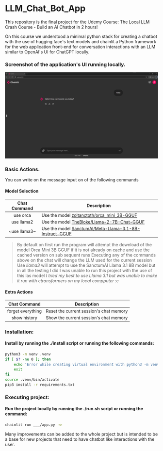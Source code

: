 # LLM_Chat_Bot_App
This repository is the final project for the Udemy Course: The Local LLM Crash Course - Build an AI Chatbot in 2 hours!

On this course we understood a minimal python stack for creating a chatbot with the use of hugging face's text models and chainlit a Python framework for the web application front-end for conversation interactions with an LLM similar to OpenAI's UI for ChatGPT locally.

### Screenshot of the application's UI running locally.
![UI_Screenshot](https://github.com/0100-0100/LLM_Chat_Bot_App/blob/main/static/img/Example.PNG "UI Screenshot")

### Basic Actions.
You can write on the message input on of the following commands
#### Model Selection
| Chat Command | Description                                                                                                                                            |
| :----------: | ------------------------------------------------------------------------------------------------------------------------------------------------------ |
| use orca     | Use the model [zoltanctoth/orca_mini_3B-GGUF](https://huggingface.co/zoltanctoth/orca_mini_3B-GGUF "Hugging Face Orca 3B Model.")                      |
| use llama2   | Use the model [TheBloke/Llama-2-7B-Chat-GGUF](https://huggingface.co/TheBloke/Llama-2-7B-Chat-GGUF "Hugging Face Llama 2 7B.")                         |
| ~use llama3~ | Use the model [SanctumAI/Meta-Llama-3.1-8B-Instruct-GGUF](https://huggingface.co/SanctumAI/Meta-Llama-3.1-8B-Instruct-GGUF "Hugging Face Llama 2 7B.") |
> By default on first run the program will attempt the download of the model Orca Mini 3B GGUF if it is not already on cache and use the cached version on sub sequent runs
> Executing any of the commands above on the chat will change the LLM used for the current session
> Use *llama3* will attempt to use the SanctumAI Llama 3.1 8B model but in all the testing I did I was unable to run this project with the use of this las model
> *I tried my best to use Llama 3.1 but was unable to make it run with ctransformers on my local compputer :c*

#### Extra Actions
| Chat Command      | Description                             |
| :---------------: | --------------------------------------- |
| forget everything | Reset the current session's chat memory |
| show history      | Show the current session's chat memory  |

### Installation:
#### Install by running the ./install script or running the following commands:
```bash
python3 -m venv .venv
if [ $? -ne 0 ]; then
    echo 'Error while creating virtual environment with python3 -m venv .venv'
    exit
fi
source .venv/bin/activate
pip3 install -r requirements.txt
```

### Executing project:
#### Run the project locally by running the ./run.sh script or running the command:
```bash
chainlit run ___/app.py -w
```

Many improvements can be added to the whole project but is intended to be a base for new projects that need to have chatbot like interactions with the user.
